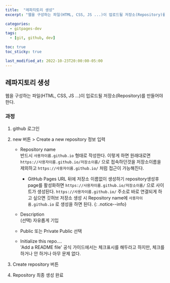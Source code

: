 ```yaml
---
title:  "레파지토리 생성"
excerpt: "웹을 구성하는 파일(HTML, CSS, JS ...)이 업로드될 저장소(Repository)를 만들어야 한다."

categories:
  - gitpages-dev
tags:
  - [git, github, dev]

toc: true
toc_sticky: true

last_modified_at: 2022-10-23T20:00:00-05:00
---
```

## 레파지토리 생성
웹을  구성하는  파일(HTML, CSS, JS ...)이  업로드될  저장소(Repository)를  만들어야  한다.

### 과정
1. github 로그인
2. new 버튼 > Create a new repository 정보 입력
    * Repository name  
    반드시  `사용자이름.github.io` 형태로 작성한다. 이렇게 하면 원래대로면 `https://사용자이름.github.io/저장소이름/` 으로 접속하던것을 저장소이름을 제외하고 `https://사용자이름.github.io/` 처럼 접근이 가능해진다. 
    
    
      * GitHub Pages URL 뒤에 저장소 이름없이 생성하기 repository생성후 page를 활성화하면 `https://사용자이름.github.io/저장소이름/` 으로 사이트가 생성된다. `https://사용자이름.github.io/` 주소로 바로 연결되게 하고 싶으면 깃허브 저장소 생성 시 Repository name에 `사용자이름.github.io` 로 생성을 하면 된다.
{:  .notice--info}
  
  
    * Description  
    (선택) 자유롭게 기입
    * Public 또는 Private
    Public 선택
    * Initialize this repo....  
    'Add a README file' 공식 가이드에서는 체크표시를 해두라고 하지만, 체크를 하거나 안 하거나 아무 문제 없다.

3. Create repository 버튼 
4. Repository 최종 생성 완료  

